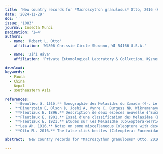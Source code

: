 ```yaml
---
title: 'New country records for *Macroscython granulosus* Otto, 2016 (Coleoptera: Eucnemidae: Dromaeolinae: Dromaeolini), with redescription of the female'
date: '2024-11-29'
doi: ''
issue: '1083'
journal: Insecta Mundi
pagination: '1–4'
authors:
  - name: 'Robert L. Otto'
    affiliation: 'W4806 Chrissie Circle Shawano, WI 54166 U.S.A.'

  - name: 'Jiří Háva'
    affiliation: 'Private Entomological Laboratory & Collection, Rýznerova 37/37, CZ-252 62 Únětice u Prahy, Prague-west Czech Republic'

download:
keywords:
  - Fauna
  - China
  - Nepal
  - southeastern Asia

references:
  - '**Beaulieu G. 1920.** Monographie des Melasides du Canada (4). Le Naturaliste Canadien XLVI (8): 185–191.'
  - '**Dinerstein E, Olson D, Joshi A, Vynne C, Burgess ND, Wikramanayake E, Hahn N, Palminteri S, Hedao P, Noss R, Hansen M, Locke H, Ellis EC, Jones B, Barber CV, Hayes R, Kormos C, Martin V, Crist E, Sechrest W, Price L, Baillie JEM, Weeden D, Suckling K, Davis C, Sizer N, Moore R, Thau D, Birch T, Potapov P, Turubanova S, Tyukavina A, De Souza N, Pintea L, Brito JC, Llewellyn OA, Miller AG, Patzelt A, Ghazanfar SA, Timberlake J, Klöser H, Shennan-Farpón Y, Kindt R, Lillesø J-PB, van Breugel P, Graudal L, Voge M, Al-Shammari KF, Saleem M. 2017.** An ecoregion-based approach to protecting half the terrestrial realm. Bioscience 67(6): 534–545.'
  - '**Fleutiaux E. 1896.** Description de deux espèces nouvelle d‘Eucnemides. Bulletin de la Société Entomologique de France 1: 157–158.'
  - '**Fleutiaux E. 1901.** Essai d‘une classification des Melasidae (Eucnemidae des auteurs). Annales de la Société Entomologique de France 70: 636–664.'
  - '**Fleutiaux E. 1921.** Études sur les Melasidae (Coleoptera-Serricornia). Septème partie. Annales de la Société Entomologique de Belgique 61: 223–242.'
  - '**Lea AM. 1916.** Notes on some miscellaneous Coleoptera with descriptions of new species – part II. Transactions of the Royal Society of South Australia 40: 301–321.'
  - '**Otto RL. 2016.** The false click beetles (Coleoptera: Eucnemidae) of Laos. Entomologica Basiliensia et Collectionis Frey 35: 181–427.'

abstract: 'New country records for *Macroscython granulosus* Otto, 2016 (Coleoptera: Eucnemidae: Dromaeolinae: Dromaeolini), a eucnemid known only from Laos and Thailand, are reported from China and Nepal. A redescription and images of the female are provided.'

---
```


